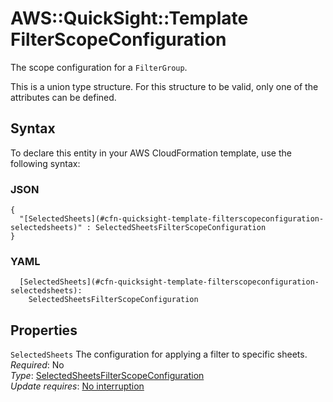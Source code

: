 # AWS::QuickSight::Template FilterScopeConfiguration<a name="aws-properties-quicksight-template-filterscopeconfiguration"></a>

The scope configuration for a `FilterGroup`\.

This is a union type structure\. For this structure to be valid, only one of the attributes can be defined\.

## Syntax<a name="aws-properties-quicksight-template-filterscopeconfiguration-syntax"></a>

To declare this entity in your AWS CloudFormation template, use the following syntax:

### JSON<a name="aws-properties-quicksight-template-filterscopeconfiguration-syntax.json"></a>

```
{
  "[SelectedSheets](#cfn-quicksight-template-filterscopeconfiguration-selectedsheets)" : SelectedSheetsFilterScopeConfiguration
}
```

### YAML<a name="aws-properties-quicksight-template-filterscopeconfiguration-syntax.yaml"></a>

```
  [SelectedSheets](#cfn-quicksight-template-filterscopeconfiguration-selectedsheets):
    SelectedSheetsFilterScopeConfiguration
```

## Properties<a name="aws-properties-quicksight-template-filterscopeconfiguration-properties"></a>

`SelectedSheets` <a name="cfn-quicksight-template-filterscopeconfiguration-selectedsheets"></a>
The configuration for applying a filter to specific sheets\.  
_Required_: No  
_Type_: [SelectedSheetsFilterScopeConfiguration](aws-properties-quicksight-template-selectedsheetsfilterscopeconfiguration.md)  
_Update requires_: [No interruption](https://docs.aws.amazon.com/AWSCloudFormation/latest/UserGuide/using-cfn-updating-stacks-update-behaviors.html#update-no-interrupt)
